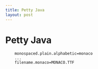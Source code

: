 ```yaml
---
title: Petty Java
layout: post
---
```


Petty Java
============


```
    monospaced.plain.alphabetic=monaco
    ...
    filename.monaco=MONACO.TTF
```

